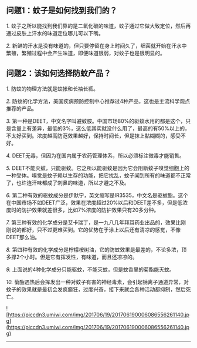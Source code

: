 ## 问题1：蚊子是如何找到我们的？

 *1.* 蚊子之所以能找到我们靠的是二氧化碳的味道，蚊子通过它做大致定位，然后再通过皮肤上汗水的味道定位哪儿可以下嘴。

 *2.* 新鲜的汗水是没有味道的，但只要停留在身上时间久了，细菌就开始在汗水中繁殖，繁殖过程中会产生味道，即便味道很弱，对蚊子也是很明显的。

## 问题2：该如何选择防蚊产品？

 *1.* 防蚊的物理方法就是蚊帐和长袖长裤。

 *2.* 防蚊的化学方法，美国疾病预防控制中心推荐过4种产品，这也是主流科学观点推荐的产品。

 *3.* 第一种是DEET，中文名字叫避蚊胺。中国市场80%的驱蚊水用的都是这个，只是含量上有差异，最低的3%，这么低其实就没什么用了，最高的有50%以上的，不太好买到。浓度越高防范效果越好，保持时间长，但是抹上黏糊糊的，感受不好。

 *4.* DEET无毒，但因为在国内属于农药管理体系，所以必须标注微毒才能销售。

 *5.* DEET不能灭蚊，只能驱蚊。它之所以能驱蚊是因为它会阻断蚊子嗅觉细胞上的一种受体。嗅觉是蚊子赖以生存的功能，把它扰乱，蚊子闻到所有的味道都不正常了，也许连汗味都成了刺鼻的味道，所以才避之不及。

 *6.* 第二种有效的驱蚊成分是伊默宁，英文缩写是IR3535，中文名是驱蚊酯。这个在中国市场不如DEET广泛，效果在浓度超过20%以后和DEET差不多，但是低浓度时的防护效果就差很多，比如7%浓度的防护效果只有20多分钟。

 *7.* 第三种有效的化学成分是艾卡瑞丁，是一九八几年拜耳药业出品的，效果比刚刚说的都好，只不过更难买到。它的优势在于涂上以后还有清凉的感觉，不像DEET那么油。

 *8.* 第四种有效的化学成分是柠檬桉树油，它的防蚊效果是最差的，不论多浓，顶多撑2个小时。但是它有挥发性，有味道，而且还凉凉的。

 *9.* 上面说的4种化学成分只能驱蚊，不能灭蚊，但是蚊香里的菊酯能灭蚊。

 *10.* 菊酯遇热后会挥发出一种对蚊子有害的神经毒素，会引起钠离子通道异常，对蚊子的效果就是最初会发疯癫狂，过度兴奋，接下来就会各种活动都抑制，然后死亡。

![https://piccdn3.umiwi.com/img/201706/19/201706190006086556261140.jpg](https://piccdn3.umiwi.com/img/201706/19/201706190006086556261140.jpg)

---
